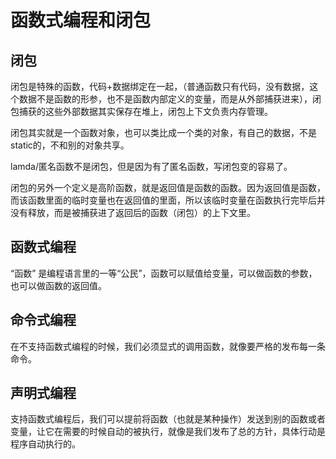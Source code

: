 # 函数式编程和闭包

## 闭包

闭包是特殊的函数，代码+数据绑定在一起，（普通函数只有代码，没有数据，这个数据不是函数的形参，也不是函数内部定义的变量，而是从外部捕获进来），闭包捕获的这些外部数据其实保存在堆上，闭包上下文负责内存管理。

闭包其实就是一个函数对象，也可以类比成一个类的对象，有自己的数据，不是static的，不和别的对象共享。

lamda/匿名函数不是闭包，但是因为有了匿名函数，写闭包变的容易了。

闭包的另外一个定义是高阶函数，就是返回值是函数的函数。因为返回值是函数，而该函数里面的临时变量也在返回值的里面，所以该临时变量在函数执行完毕后并没有释放，而是被捕获进了返回后的函数（闭包）的上下文里。

## 函数式编程

“函数” 是编程语言里的一等“公民”，函数可以赋值给变量，可以做函数的参数，也可以做函数的返回值。

## 命令式编程

在不支持函数式编程的时候，我们必须显式的调用函数，就像要严格的发布每一条命令。

## 声明式编程

支持函数式编程后，我们可以提前将函数（也就是某种操作）发送到别的函数或者变量，让它在需要的时候自动的被执行，就像是我们发布了总的方针，具体行动是程序自动执行的。
